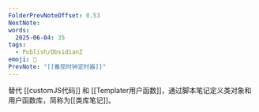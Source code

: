 ```yaml
---
FolderPrevNoteOffset: 0.53
NextNote: 
words:
  2025-06-04: 35
tags:
  - Publish/ObsidianZ
emoji: 📣
PrevNote: "[[番茄时钟定时器]]"
---
```


替代 [[customJS代码]] 和 [[Templater用户函数]]，通过脚本笔记定义类对象和用户函数库，简称为[[类库笔记]]。

